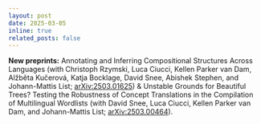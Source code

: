 ```yaml
---
layout: post
date: 2025-03-05
inline: true
related_posts: false
---
```


**New preprints:** Annotating and Inferring Compositional Structures Across Languages (with Christoph Rzymski, Luca Ciucci, Kellen Parker van Dam, Alžběta Kučerová, Katja Bocklage, David Snee, Abishek Stephen, and Johann-Mattis List; [arXiv:2503.01625](https://doi.org/10.48550/arXiv.2503.01625)) & Unstable Grounds for Beautiful Trees? Testing the Robustness of Concept Translations in the Compilation of Multilingual Wordlists (with David Snee, Luca Ciucci, Kellen Parker van Dam, and Johann-Mattis List; [arXiv:2503.00464](https://doi.org/10.48550/arXiv.2503.00464)).